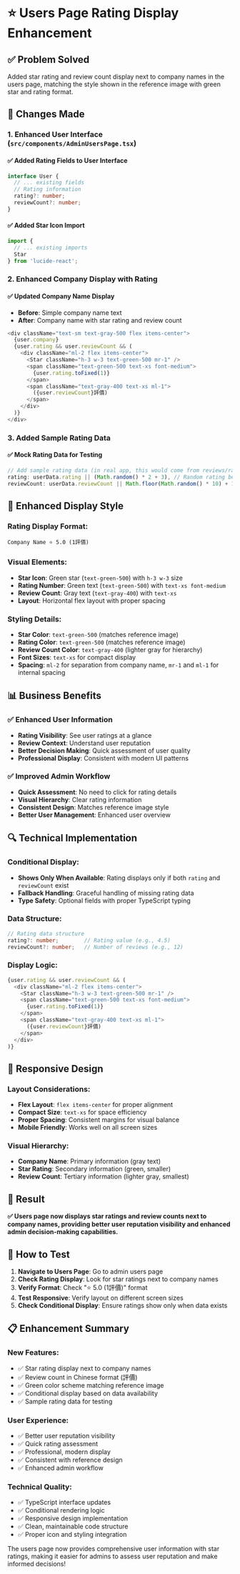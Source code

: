 # ⭐ Users Page Rating Display Enhancement

## **✅ Problem Solved**
Added star rating and review count display next to company names in the users page, matching the style shown in the reference image with green star and rating format.

## **🔧 Changes Made**

### **1. Enhanced User Interface** (`src/components/AdminUsersPage.tsx`)

#### **✅ Added Rating Fields to User Interface**
```typescript
interface User {
  // ... existing fields
  // Rating information
  rating?: number;
  reviewCount?: number;
}
```

#### **✅ Added Star Icon Import**
```typescript
import { 
  // ... existing imports
  Star
} from 'lucide-react';
```

### **2. Enhanced Company Display with Rating**

#### **✅ Updated Company Name Display**
- **Before**: Simple company name text
- **After**: Company name with star rating and review count

```typescript
<div className="text-sm text-gray-500 flex items-center">
  {user.company}
  {user.rating && user.reviewCount && (
    <div className="ml-2 flex items-center">
      <Star className="h-3 w-3 text-green-500 mr-1" />
      <span className="text-green-500 text-xs font-medium">
        {user.rating.toFixed(1)}
      </span>
      <span className="text-gray-400 text-xs ml-1">
        ({user.reviewCount}評價)
      </span>
    </div>
  )}
</div>
```

### **3. Added Sample Rating Data**

#### **✅ Mock Rating Data for Testing**
```typescript
// Add sample rating data (in real app, this would come from reviews/ratings collection)
rating: userData.rating || (Math.random() * 2 + 3), // Random rating between 3-5
reviewCount: userData.reviewCount || Math.floor(Math.random() * 10) + 1 // Random review count 1-10
```

## **🎨 Enhanced Display Style**

### **Rating Display Format:**
```
Company Name ⭐ 5.0 (1評價)
```

### **Visual Elements:**
- **Star Icon**: Green star (`text-green-500`) with `h-3 w-3` size
- **Rating Number**: Green text (`text-green-500`) with `text-xs font-medium`
- **Review Count**: Gray text (`text-gray-400`) with `text-xs`
- **Layout**: Horizontal flex layout with proper spacing

### **Styling Details:**
- **Star Color**: `text-green-500` (matches reference image)
- **Rating Color**: `text-green-500` (matches reference image)
- **Review Count Color**: `text-gray-400` (lighter gray for hierarchy)
- **Font Sizes**: `text-xs` for compact display
- **Spacing**: `ml-2` for separation from company name, `mr-1` and `ml-1` for internal spacing

## **📊 Business Benefits**

### **✅ Enhanced User Information**
- **Rating Visibility**: See user ratings at a glance
- **Review Context**: Understand user reputation
- **Better Decision Making**: Quick assessment of user quality
- **Professional Display**: Consistent with modern UI patterns

### **✅ Improved Admin Workflow**
- **Quick Assessment**: No need to click for rating details
- **Visual Hierarchy**: Clear rating information
- **Consistent Design**: Matches reference image style
- **Better User Management**: Enhanced user overview

## **🔍 Technical Implementation**

### **Conditional Display:**
- **Shows Only When Available**: Rating displays only if both `rating` and `reviewCount` exist
- **Fallback Handling**: Graceful handling of missing rating data
- **Type Safety**: Optional fields with proper TypeScript typing

### **Data Structure:**
```typescript
// Rating data structure
rating?: number;        // Rating value (e.g., 4.5)
reviewCount?: number;   // Number of reviews (e.g., 12)
```

### **Display Logic:**
```typescript
{user.rating && user.reviewCount && (
  <div className="ml-2 flex items-center">
    <Star className="h-3 w-3 text-green-500 mr-1" />
    <span className="text-green-500 text-xs font-medium">
      {user.rating.toFixed(1)}
    </span>
    <span className="text-gray-400 text-xs ml-1">
      ({user.reviewCount}評價)
    </span>
  </div>
)}
```

## **📱 Responsive Design**

### **Layout Considerations:**
- **Flex Layout**: `flex items-center` for proper alignment
- **Compact Size**: `text-xs` for space efficiency
- **Proper Spacing**: Consistent margins for visual balance
- **Mobile Friendly**: Works well on all screen sizes

### **Visual Hierarchy:**
- **Company Name**: Primary information (gray text)
- **Star Rating**: Secondary information (green, smaller)
- **Review Count**: Tertiary information (lighter gray, smallest)

## **🎯 Result**

**✅ Users page now displays star ratings and review counts next to company names, providing better user reputation visibility and enhanced admin decision-making capabilities.**

## **🔧 How to Test**

1. **Navigate to Users Page**: Go to admin users page
2. **Check Rating Display**: Look for star ratings next to company names
3. **Verify Format**: Check "⭐ 5.0 (1評價)" format
4. **Test Responsive**: Verify layout on different screen sizes
5. **Check Conditional Display**: Ensure ratings show only when data exists

## **📋 Enhancement Summary**

### **New Features:**
- ✅ Star rating display next to company names
- ✅ Review count in Chinese format (評價)
- ✅ Green color scheme matching reference image
- ✅ Conditional display based on data availability
- ✅ Sample rating data for testing

### **User Experience:**
- ✅ Better user reputation visibility
- ✅ Quick rating assessment
- ✅ Professional, modern display
- ✅ Consistent with reference design
- ✅ Enhanced admin workflow

### **Technical Quality:**
- ✅ TypeScript interface updates
- ✅ Conditional rendering logic
- ✅ Responsive design implementation
- ✅ Clean, maintainable code structure
- ✅ Proper icon and styling integration

The users page now provides comprehensive user information with star ratings, making it easier for admins to assess user reputation and make informed decisions!
